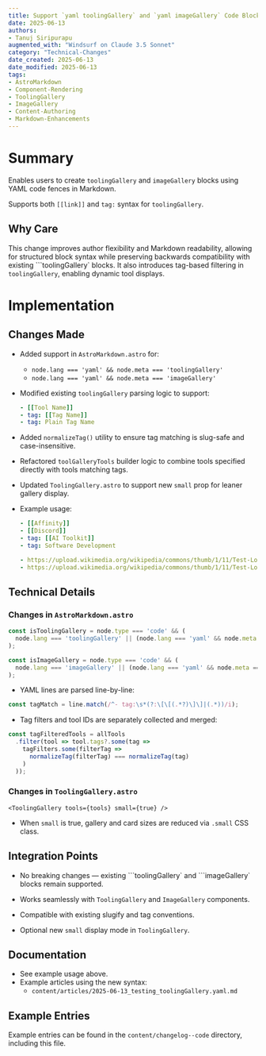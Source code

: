 ```yaml
---
title: Support `yaml toolingGallery` and `yaml imageGallery` Code Blocks in AstroMarkdown
date: 2025-06-13
authors: 
- Tanuj Siripurapu
augmented_with: "Windsurf on Claude 3.5 Sonnet"
category: "Technical-Changes"
date_created: 2025-06-13
date_modified: 2025-06-13
tags: 
- AstroMarkdown
- Component-Rendering
- ToolingGallery
- ImageGallery
- Content-Authoring
- Markdown-Enhancements
---
```


# Summary  
Enables users to create `toolingGallery` and `imageGallery` blocks using YAML code fences in Markdown.

Supports both `[[link]]` and `tag:` syntax for `toolingGallery`.

## Why Care  
This change improves author flexibility and Markdown readability, allowing for structured block syntax while preserving backwards compatibility with existing \`\`\`toolingGallery\` blocks. It also introduces tag-based filtering in `toolingGallery`, enabling dynamic tool displays.

# Implementation

## Changes Made  

- Added support in `AstroMarkdown.astro` for:

  - `node.lang === 'yaml' && node.meta === 'toolingGallery'`
  - `node.lang === 'yaml' && node.meta === 'imageGallery'`

- Modified existing `toolingGallery` parsing logic to support:

  ```yaml toolingGallery
  - [[Tool Name]]
  - tag: [[Tag Name]]
  - tag: Plain Tag Name
  ```

- Added `normalizeTag()` utility to ensure tag matching is slug-safe and case-insensitive.

- Refactored `toolGalleryTools` builder logic to combine tools specified directly with tools matching tags.

- Updated `ToolingGallery.astro` to support new `small` prop for leaner gallery display.

- Example usage:

  ```yaml toolingGallery
  - [[Affinity]]
  - [[Discord]]
  - tag: [[AI Toolkit]]
  - tag: Software Development
  ```

  ```yaml imageGallery
  - https://upload.wikimedia.org/wikipedia/commons/thumb/1/11/Test-Logo.svg/783px-Test-Logo.svg.png
  - https://upload.wikimedia.org/wikipedia/commons/thumb/1/11/Test-Logo.svg/783px-Test-Logo.svg.png
  ```

## Technical Details  

### Changes in `AstroMarkdown.astro`  

```js
const isToolingGallery = node.type === 'code' && (
  node.lang === 'toolingGallery' || (node.lang === 'yaml' && node.meta === 'toolingGallery')
);

const isImageGallery = node.type === 'code' && (
  node.lang === 'imageGallery' || (node.lang === 'yaml' && node.meta === 'imageGallery')
);
```

- YAML lines are parsed line-by-line:

```js
const tagMatch = line.match(/^- tag:\s*(?:\[\[(.*?)\]\]|(.*))/i);
```

- Tag filters and tool IDs are separately collected and merged:

```js
const tagFilteredTools = allTools
  .filter(tool => tool.tags?.some(tag =>
    tagFilters.some(filterTag =>
      normalizeTag(filterTag) === normalizeTag(tag)
    )
  ));
```

### Changes in `ToolingGallery.astro`  

```astro
<ToolingGallery tools={tools} small={true} />
```

- When `small` is true, gallery and card sizes are reduced via `.small` CSS class.

## Integration Points  

- No breaking changes — existing \`\`\`toolingGallery\` and \`\`\`imageGallery\` blocks remain supported.

- Works seamlessly with `ToolingGallery` and `ImageGallery` components.

- Compatible with existing slugify and tag conventions.

- Optional new `small` display mode in `ToolingGallery`.

## Documentation  

- See example usage above.
- Example articles using the new syntax:
  - `content/articles/2025-06-13_testing_toolingGallery.yaml.md`

## Example Entries  

Example entries can be found in the `content/changelog--code` directory, including this file.
